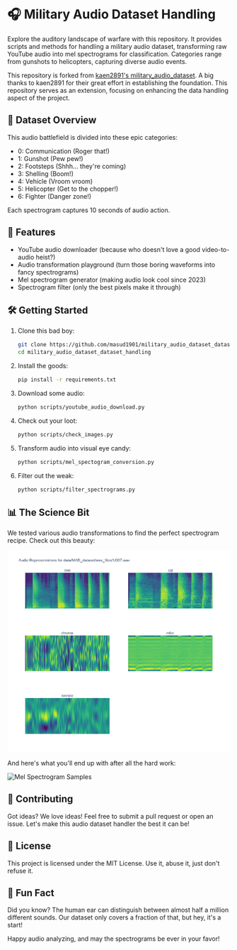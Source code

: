 # 🎧 Military Audio Dataset Handling

Explore the auditory landscape of warfare with this repository. It provides scripts and methods for handling a military audio dataset, transforming raw YouTube audio into mel spectrograms for classification. Categories range from gunshots to helicopters, capturing diverse audio events.

This repository is forked from [kaen2891's military_audio_dataset](https://github.com/kaen2891/military_audio_dataset). A big thanks to kaen2891 for their great effort in establishing the foundation. This repository serves as an extension, focusing on enhancing the data handling aspect of the project.


## 🎯 Dataset Overview

This audio battlefield is divided into these epic categories:

- 0: Communication (Roger that!)
- 1: Gunshot (Pew pew!)
- 2: Footsteps (Shhh... they're coming)
- 3: Shelling (Boom!)
- 4: Vehicle (Vroom vroom)
- 5: Helicopter (Get to the chopper!)
- 6: Fighter (Danger zone!)

Each spectrogram captures 10 seconds of audio action.

## 🚀 Features

- YouTube audio downloader (because who doesn't love a good video-to-audio heist?)
- Audio transformation playground (turn those boring waveforms into fancy spectrograms)
- Mel spectrogram generator (making audio look cool since 2023)
- Spectrogram filter (only the best pixels make it through)

## 🛠️ Getting Started

1. Clone this bad boy:
   ```sh
   git clone https://github.com/masud1901/military_audio_dataset_dataset_handling.git
   cd military_audio_dataset_dataset_handling
   ```

2. Install the goods:
   ```sh
   pip install -r requirements.txt
   ```

3. Download some audio:
   ```sh
   python scripts/youtube_audio_download.py
   ```

4. Check out your loot:
   ```sh
   python scripts/check_images.py
   ```

5. Transform audio into visual eye candy:
   ```sh
   python scripts/mel_spectogram_conversion.py
   ```

6. Filter out the weak:
   ```sh
   python scripts/filter_spectrograms.py
   ```

## 📊 The Science Bit

We tested various audio transformations to find the perfect spectrogram recipe. Check out this beauty:

![Audio Transformation Results](figures/Test_the_audio.png)

And here's what you'll end up with after all the hard work:

![Mel Spectrogram Samples](figures/mel_spectrogram_samples.png)

## 🤝 Contributing

Got ideas? We love ideas! Feel free to submit a pull request or open an issue. Let's make this audio dataset handler the best it can be!

## 📜 License

This project is licensed under the MIT License. Use it, abuse it, just don't refuse it.

## 🎉 Fun Fact

Did you know? The human ear can distinguish between almost half a million different sounds. Our dataset only covers a fraction of that, but hey, it's a start!

Happy audio analyzing, and may the spectrograms be ever in your favor!
